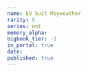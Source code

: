 ```yaml
---
name: EV Suit Mayweather
rarity: 5
series: ent
memory_alpha:
bigbook_tier: -1
in_portal: true
date:
published: true
---
```



